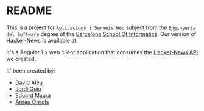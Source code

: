 # README
This is a project for `Aplicacions i Serveis Web` subject from the `Enginyeria del Software` degree of the [Barcelona School Of Informatics](http://www.fib.upc.edu/en.html). Our version of Hacker-News is available at: 

It's a Angular 1.x web client application that consumes the [Hacker-News API](https://github.com/mapu77/hacker-news/blob/master/api/api.yaml) we created.

It' been created by:
- [David Aleu](https://github.com/daleu)
- [Jordi Guiu](https://github.com/guiu23)
- [Eduard Maura](https://github.com/mapu77)
- [Arnau Orriols](https://github.com/aog182)
